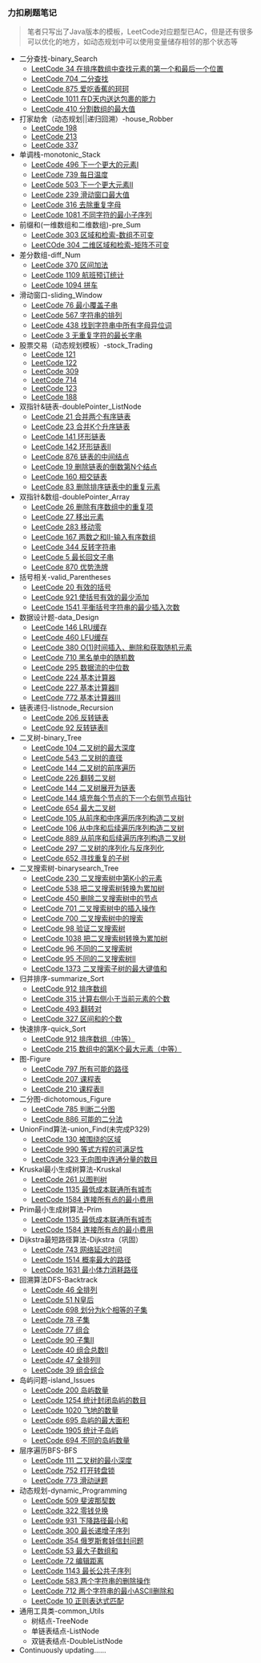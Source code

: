 ### 力扣刷题笔记
> 笔者只写出了Java版本的模板，LeetCode对应题型已AC，但是还有很多可以优化的地方，如动态规划中可以使用变量储存相邻的那个状态等
- 二分查找-binary_Search
  - [LeetCode 34 在排序数组中查找元素的第一个和最后一个位置](https://leetcode.cn/problems/find-first-and-last-position-of-element-in-sorted-array/)
  - [LeetCode 704 二分查找](https://leetcode.cn/problems/binary-search/)
  - [LeetCode 875 爱吃香蕉的珂珂](https://leetcode.cn/problems/koko-eating-bananas/)
  - [LeetCode 1011 在D天内送达包裹的能力](https://leetcode.cn/problems/capacity-to-ship-packages-within-d-days/)
  - [LeetCode 410 分割数组的最大值](https://leetcode.cn/problems/split-array-largest-sum/)
- 打家劫舍（动态规划||递归回溯）-house_Robber
  - [LeetCode 198]()
  - [LeetCode 213]()
  - [LeetCode 337]()
- 单调栈-monotonic_Stack
  - [LeetCode 496 下一个更大的元素I](https://leetcode.cn/problems/next-greater-element-i/)
  - [LeetCode 739 每日温度](https://leetcode.cn/problems/daily-temperatures/)
  - [LeetCode 503 下一个更大元素II](https://leetcode.cn/problems/next-greater-element-ii/)
  - [LeetCode 239 滑动窗口最大值](https://leetcode.cn/problems/sliding-window-maximum/)
  - [LeetCode 316 去除重复字母](https://leetcode.cn/problems/remove-duplicate-letters/)
  - [LeetCode 1081 不同字符的最小子序列](https://leetcode.cn/problems/smallest-subsequence-of-distinct-characters/)
- 前缀和(一维数组和二维数组)-pre_Sum
  - [LeetCode 303 区域和检索-数组不可变](https://leetcode.cn/problems/range-sum-query-immutable/)
  - [LeetCOde 304 二维区域和检索-矩阵不可变](https://leetcode.cn/problems/range-sum-query-2d-immutable/)
- 差分数组-diff_Num
  - [LeetCode 370 区间加法](https://leetcode.cn/problems/range-addition/)
  - [LeetCode 1109 航班预订统计](https://leetcode.cn/problems/range-addition/)
  - [LeetCode 1094 拼车](https://leetcode.cn/problems/car-pooling/)
- 滑动窗口-sliding_Window
  - [LeetCode 76 最小覆盖子串](https://leetcode.cn/problems/minimum-window-substring/)
  - [LeetCode 567 字符串的排列](https://leetcode.cn/problems/permutation-in-string/)
  - [LeetCode 438 找到字符串中所有字母异位词](https://leetcode.cn/problems/find-all-anagrams-in-a-string/)
  - [LeetCode 3 无重复字符的最长字串](https://leetcode.cn/problems/longest-substring-without-repeating-characters/)
- 股票交易（动态规划模板）-stock_Trading
  - [LeetCode 121]()
  - [LeetCode 122]()
  - [LeetCode 309]()
  - [LeetCode 714]()
  - [LeetCode 123]()
  - [LeetCode 188]()
- 双指针&链表-doublePointer_ListNode
  - [LeetCode 21 合并两个有序链表](https://leetcode.cn/problems/merge-two-sorted-lists/)
  - [LeetCode 23 合并K个升序链表](https://leetcode.cn/problems/merge-k-sorted-lists/)
  - [LeetCode 141 环形链表](https://leetcode.cn/problems/linked-list-cycle/)
  - [LeetCode 142 环形链表II](https://leetcode.cn/problems/linked-list-cycle-ii/)
  - [LeetCode 876 链表的中间结点](https://leetcode.cn/problems/middle-of-the-linked-list/)
  - [LeetCode 19 删除链表的倒数第N个结点](https://leetcode.cn/problems/remove-nth-node-from-end-of-list/)
  - [LeetCode 160 相交链表](https://leetcode.cn/problems/intersection-of-two-linked-lists/)
  - [LeetCode 83 删除排序链表中的重复元素](https://leetcode.cn/problems/remove-duplicates-from-sorted-list/)
- 双指针&数组-doublePointer_Array
  - [LeetCode 26 删除有序数组中的重复项](https://leetcode.cn/problems/remove-duplicates-from-sorted-array/)
  - [LeetCode 27 移出元素](https://leetcode.cn/problems/remove-element/)
  - [LeetCode 283 移动零](https://leetcode.cn/problems/move-zeroes/)
  - [LeetCode 167 两数之和II-输入有序数组](https://leetcode.cn/problems/two-sum-ii-input-array-is-sorted/)
  - [LeetCode 344 反转字符串](https://leetcode.cn/problems/reverse-string/)
  - [LeetCode 5 最长回文子串](https://leetcode.cn/problems/longest-palindromic-substring/)
  - [LeetCode 870 优势洗牌](https://leetcode.cn/problems/advantage-shuffle/)
- 括号相关-valid_Parentheses
  - [LeetCode 20 有效的括号](https://leetcode.cn/problems/valid-parentheses/)
  - [LeetCode 921 使括号有效的最少添加](https://leetcode.cn/problems/minimum-add-to-make-parentheses-valid/)
  - [LeetCode 1541 平衡括号字符串的最少插入次数](https://leetcode.cn/problems/minimum-insertions-to-balance-a-parentheses-string/)
- 数据设计题-data_Design
  - [LeetCode 146 LRU缓存](https://leetcode.cn/problems/lru-cache/)
  - [LeetCode 460 LFU缓存](https://leetcode.cn/problems/lfu-cache/)
  - [LeetCode 380 O(1)时间插入、删除和获取随机元素](https://leetcode.cn/problems/lfu-cache/)
  - [LeetCode 710 黑名单中的随机数](https://leetcode.cn/problems/lfu-cache/)
  - [LeetCode 295 数据流的中位数](https://leetcode.cn/problems/find-median-from-data-stream/)
  - [LeetCode 224 基本计算器](https://leetcode.cn/problems/basic-calculator/)
  - [LeetCode 227 基本计算器II](https://leetcode.cn/problems/basic-calculator-ii/)
  - [LeetCode 772 基本计算器III](https://leetcode.cn/problems/basic-calculator-iii/)
- 链表递归-listnode_Recursion
  - [LeetCode 206 反转链表](https://leetcode.cn/problems/reverse-linked-list/)
  - [LeetCode 92 反转链表II](https://leetcode.cn/problems/reverse-linked-list-ii/)
- 二叉树-binary_Tree
  - [LeetCode 104 二叉树的最大深度](https://leetcode.cn/problems/maximum-depth-of-binary-tree/)
  - [LeetCode 543 二叉树的直径](https://leetcode.cn/problems/diameter-of-binary-tree/)
  - [LeetCode 144 二叉树的前序遍历](https://leetcode.cn/problems/binary-tree-preorder-traversal/)
  - [LeetCode 226 翻转二叉树](https://leetcode.cn/problems/invert-binary-tree/)
  - [LeetCode 144 二叉树展开为链表](https://leetcode.cn/problems/flatten-binary-tree-to-linked-list/)
  - [LeetCode 144 填充每个节点的下一个右侧节点指针](https://leetcode.cn/problems/populating-next-right-pointers-in-each-node/)
  - [LeetCode 654 最大二叉树](https://leetcode.cn/problems/maximum-binary-tree/)
  - [LeetCode 105 从前序和中序遍历序列构造二叉树](https://leetcode.cn/problems/construct-binary-tree-from-preorder-and-inorder-traversal/)
  - [LeetCode 106 从中序和后续遍历序列构造二叉树](https://leetcode.cn/problems/construct-binary-tree-from-inorder-and-postorder-traversal/)
  - [LeetCode 889 从前序和后续遍历序列构造二叉树](https://leetcode.cn/problems/construct-binary-tree-from-preorder-and-postorder-traversal/)
  - [LeetCode 297 二叉树的序列化与反序列化](https://leetcode.cn/problems/serialize-and-deserialize-binary-tree/)
  - [LeetCode 652 寻找重复的子树](https://leetcode.cn/problems/find-duplicate-subtrees/)
- 二叉搜索树-binarysearch_Tree
  - [LeetCode 230 二叉搜索树中第K小的元素](https://leetcode.cn/problems/kth-smallest-element-in-a-bst/)
  - [LeetCode 538 把二叉搜索树转换为累加树](https://leetcode.cn/problems/convert-bst-to-greater-tree/)
  - [LeetCode 450 删除二叉搜索树中的节点](https://leetcode.cn/problems/delete-node-in-a-bst/)
  - [LeetCode 701 二叉搜索树中的插入操作](https://leetcode.cn/problems/insert-into-a-binary-search-tree/)
  - [LeetCode 700 二叉搜索树中的搜索](https://leetcode.cn/problems/search-in-a-binary-search-tree/)
  - [LeetCode 98 验证二叉搜索树](https://leetcode.cn/problems/validate-binary-search-tree/)
  - [LeetCode 1038 把二叉搜索树转换为累加树](https://leetcode.cn/problems/binary-search-tree-to-greater-sum-tree/)
  - [LeetCode 96 不同的二叉搜索树](https://leetcode.cn/problems/unique-binary-search-trees/)
  - [LeetCode 95 不同的二叉搜索树II](https://leetcode.cn/problems/unique-binary-search-trees-ii/)
  - [LeetCode 1373 二叉搜索子树的最大键值和](https://leetcode.cn/problems/maximum-sum-bst-in-binary-tree/)
- 归并排序-summarize_Sort
  - [LeetCode 912 排序数组](https://leetcode.cn/problems/sort-an-array/)
  - [LeetCode 315 计算右侧小于当前元素的个数](https://leetcode.cn/problems/count-of-smaller-numbers-after-self/)
  - [LeetCode 493 翻转对](https://leetcode.cn/problems/reverse-pairs/)
  - [LeetCode 327 区间和的个数](https://leetcode.cn/problems/count-of-range-sum/)
- 快速排序-quick_Sort
  - [LeetCode 912 排序数组（中等）](https://leetcode.cn/problems/sort-an-array/)
  - [LeetCode 215 数组中的第K个最大元素（中等）](https://leetcode.cn/problems/kth-largest-element-in-an-array/)
- 图-Figure
  - [LeetCode 797 所有可能的路径](https://leetcode.cn/problems/all-paths-from-source-to-target/)
  - [LeetCode 207 课程表](https://leetcode.cn/problems/course-schedule/)
  - [LeetCode 210 课程表II](https://leetcode.cn/problems/course-schedule-ii/)
- 二分图-dichotomous_Figure
  - [LeetCode 785 判断二分图](https://leetcode.cn/problems/is-graph-bipartite/)
  - [LeetCode 886 可能的二分法](https://leetcode.cn/problems/possible-bipartition/)
- UnionFind算法-union_Find(未完成P329)
  - [LeetCode 130 被围绕的区域](https://leetcode.cn/problems/surrounded-regions/)
  - [LeetCode 990 等式方程的可满足性](https://leetcode.cn/problems/satisfiability-of-equality-equations/)
  - [LeetCode 323 无向图中连通分量的数目](https://leetcode.cn/problems/number-of-connected-components-in-an-undirected-graph/)
- Kruskal最小生成树算法-Kruskal
  - [LeetCode 261 以图判树](https://leetcode.cn/problems/graph-valid-tree/)
  - [LeetCode 1135 最低成本联通所有城市](https://leetcode.cn/problems/connecting-cities-with-minimum-cost/)
  - [LeetCode 1584 连接所有点的最小费用](https://leetcode.cn/problems/min-cost-to-connect-all-points/)
- Prim最小生成树算法-Prim
  - [LeetCode 1135 最低成本联通所有城市](https://leetcode.cn/problems/connecting-cities-with-minimum-cost/)
  - [LeetCode 1584 连接所有点的最小费用](https://leetcode.cn/problems/min-cost-to-connect-all-points/)
- Dijkstra最短路径算法-Dijkstra（巩固）
  - [LeetCode 743 网络延迟时间](https://leetcode.cn/problems/network-delay-time/)
  - [LeetCode 1514 概率最大的路径](https://leetcode.cn/problems/path-with-maximum-probability/)
  - [LeetCode 1631 最小体力消耗路径](https://leetcode.cn/problems/path-with-minimum-effort/)
- 回溯算法DFS-Backtrack
  - [LeetCode 46 全排列](https://leetcode.cn/problems/permutations/)
  - [LeetCode 51 N皇后](https://leetcode.cn/problems/n-queens/)
  - [LeetCode 698 划分为k个相等的子集](https://leetcode.cn/problems/partition-to-k-equal-sum-subsets/)
  - [LeetCode 78 子集](https://leetcode.cn/problems/subsets/)
  - [LeetCode 77 组合](https://leetcode.cn/problems/combinations/)
  - [LeetCode 90 子集II](https://leetcode.cn/problems/subsets-ii/)
  - [LeetCode 40 组合总数II](https://leetcode.cn/problems/combination-sum-ii/)
  - [LeetCode 47 全排列II](https://leetcode.cn/problems/permutations-ii/)
  - [LeetCode 39 组合综合](https://leetcode.cn/problems/combination-sum/)
- 岛屿问题-island_Issues
  - [LeetCode 200 岛屿数量](https://leetcode.cn/problems/number-of-islands/)
  - [LeetCode 1254 统计封闭岛屿的数目](https://leetcode.cn/problems/number-of-closed-islands/)
  - [LeetCode 1020 飞地的数量](https://leetcode.cn/problems/number-of-enclaves/)
  - [LeetCode 695 岛屿的最大面积](https://leetcode.cn/problems/max-area-of-island/)
  - [LeetCode 1905 统计子岛屿](https://leetcode.cn/problems/count-sub-islands/)
  - [LeetCode 694 不同的岛屿数量](https://leetcode.cn/problems/number-of-distinct-islands/)
- 层序遍历BFS-BFS
  - [LeetCode 111 二叉树的最小深度](https://leetcode.cn/problems/minimum-depth-of-binary-tree/)
  - [LeetCode 752 打开转盘锁](https://leetcode.cn/problems/open-the-lock/)
  - [LeetCode 773 滑动谜题](https://leetcode.cn/problems/sliding-puzzle/)
- 动态规划-dynamic_Programming
  - [LeetCode 509 斐波那契数](https://leetcode.cn/problems/fibonacci-number/)
  - [LeetCode 322 零钱兑换](https://leetcode.cn/problems/coin-change/)
  - [LeetCode 931 下降路径最小和](https://leetcode.cn/problems/minimum-falling-path-sum/)
  - [LeetCode 300 最长递增子序列](https://leetcode.cn/problems/longest-increasing-subsequence/)
  - [LeetCode 354 俄罗斯套娃信封问题](https://leetcode.cn/problems/russian-doll-envelopes/)
  - [LeetCode 53 最大子数组和](https://leetcode.cn/problems/maximum-subarray/)
  - [LeetCode 72 编辑距离](https://leetcode.cn/problems/edit-distance/)
  - [LeetCode 1143 最长公共子序列](https://leetcode.cn/problems/longest-common-subsequence/)
  - [LeetCode 583 两个字符串的删除操作](https://leetcode.cn/problems/delete-operation-for-two-strings/)
  - [LeetCode 712 两个字符串的最小ASCII删除和](https://leetcode.cn/problems/minimum-ascii-delete-sum-for-two-strings/)
  - [LeetCode 10 正则表达式匹配](https://leetcode.cn/problems/regular-expression-matching/)
- 通用工具类-common_Utils
  - 树结点-TreeNode
  - 单链表结点-ListNode
  - 双链表结点-DoubleListNode
- Continuously updating......

